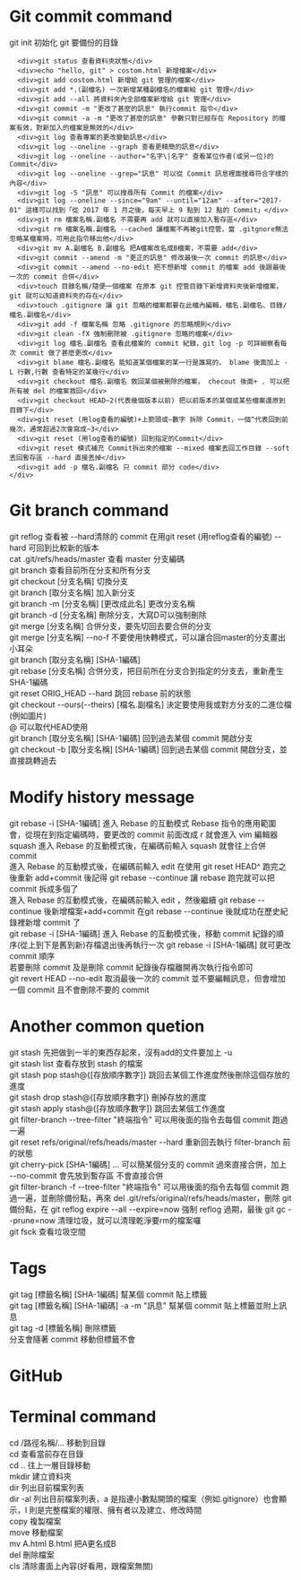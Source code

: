 # Git commit command

<html>
  <body>
    <div style="font-size=20px;">
      <div>git init 初始化 git 要備份的目錄</div>
      
      
      <div>git status 查看資料夾狀態</div>
      <div>echo "hello, git" > costom.html 新增檔案</div>
      <div>git add costom.html 新增給 git 管理的檔案</div>
      <div>git add *.(副檔名) 一次新增某種副檔名的檔案給 git 管理</div>
      <div>git add --all 將資料夾內全部檔案新增給 git 管理</div>
      <div>git commit -m "更改了甚麼的訊息" 執行commit 指令</div>
      <div>git commit -a -m "更改了甚麼的訊息" 參數只對已經存在 Repository 的檔案有效，對新加入的檔案是無效的</div>
      <div>git log 查看專案的更改變動訊息</div>
      <div>git log --oneline --graph 查看更精簡的訊息</div>
      <div>git log --oneline --author="名字\|名字" 查看某位作者(或另一位)的 Commit</div>
      <div>git log --oneline --grep="訊息" 可以從 Commit 訊息裡面搜尋符合字樣的內容</div>
      <div>git log -S "訊息" 可以搜尋所有 Commit 的檔案</div>
      <div>git log --oneline --since="9am" --until="12am" --after="2017-01" 這樣可以找到「從 2017 年 1 月之後，每天早上 9 點到 12 點的 Commit」</div>
      <div>git rm 檔案名稱.副檔名 不需要再 add 就可以直接加入暫存區</div>
      <div>git rm 檔案名稱.副檔名 --cached 讓檔案不再被git控管，當 .gitgnore無法忽略某檔案時，可用此指令移出他</div>
      <div>git mv A.副檔名 B.副檔名 把A檔案改名成B檔案，不需要 add</div>
      <div>git commit --amend -m "更正的訊息" 修改最後一次 commit 的訊息</div>
      <div>git commit --amend --no-edit 把不想新增 commit 的檔案 add 後跟最後一次的 commit 合併</div>
      <div>touch 目錄名稱/隨便一個檔案 在原本 git 控管目錄下新增資料夾後新增檔案，git 就可以知道資料夾的存在</div>
      <div>touch .gitignore 讓 git 忽略的檔案都要在此檔內編輯，檔名.副檔名、目錄/檔名.副檔名</div>
      <div>git add -f 檔案名稱 忽略 .gitignore 的忽略規則</div>
      <div>git clean -fX 強制刪除被 .gitignore 忽略的檔案</div>
      <div>git log 檔名.副檔名 查看此檔案的 commit 紀錄，git log -p 可詳細察看每次 commit 做了甚麼更改</div>
      <div>git blame 檔名.副檔名 能知道某個檔案的某一行是誰寫的， blame 後面加上 -L 行數,行數 查看特定的某幾行</div>
      <div>git checkout 檔名.副檔名 救回某個被刪除的檔案， checout 後面+ . 可以把所有被 del 的檔案救回</div>
      <div>git checkout HEAD~2(代表幾個版本以前) 把以前版本的某個或某些檔案還原到目錄下</div>
      <div>git reset (用log查看的編號)+上箭頭或~數字 拆除 Commit，一個^代表回到前幾次，通常超過2次會寫成~3</div>
      <div>git reset (用log查看的編號) 回到指定的Commit</div>
      <div>git reset 模式補充 Commit拆出來的檔案 --mixed 檔案丟回工作目錄 --soft 丟回暫存區 --hard 直接丟掉</div>
      <div>git add -p 檔名.副檔名 只 commit 部分 code</div>
    </div>
  </body>
</html>

# Git branch command

<html>
  <body>
    <div style="font-size=20px;">
      <div>git reflog 查看被 --hard清除的 commit 在用git reset (用reflog查看的編號) --hard 可回到比較新的版本</div>
      <div>cat .git/refs/heads/master 查看 master 分支編碼</div>
      <div>git branch 查看目前所在分支和所有分支</div>
      <div>git checkout [分支名稱] 切換分支</div>
      <div>git branch [取分支名稱] 加入新分支</div>
      <div>git branch -m [分支名稱] [更改成此名] 更改分支名稱</div>
      <div>git branch -d [分支名稱] 刪除分支，大寫D可以強制刪除</div>
      <div>git merge [分支名稱] 合併分支，要先切回去要合併的分支</div>
      <div>git merge [分支名稱] --no-f 不要使用快轉模式，可以讓合回master的分支畫出小耳朵</div>
      <div>git branch [取分支名稱] [SHA-1編碼] </div>
      <div>git rebase [分支名稱] 合併分支，把目前所在分支合到指定的分支去，重新產生SHA-1編碼</div>
      <div>git reset ORIG_HEAD --hard 跳回 rebase 前的狀態</div>
      <div>git checkout --ours(--theirs) [檔名.副檔名] 決定要使用我或對方分支的二進位檔(例如圖片)</div>
      <div>@ 可以取代HEAD使用</div>
      <div>git branch [取分支名稱] [SHA-1編碼] 回到過去某個 commit 開啟分支</div>
      <div>git checkout -b [取分支名稱] [SHA-1編碼] 回到過去某個 commit 開啟分支，並直接跳轉過去</div>
    </div>
  </body>
</html>

# Modify history message 

<html>
  <body>
    <div style="font-size=20px;">
      <div>git rebase -i [SHA-1編碼]  進入 Rebase 的互動模式 Rebase 指令的應用範圍會，從現在到指定編碼時，要更改的 commit 前面改成 r 就會進入 vim 編輯器</div>
      <div>squash 進入 Rebase 的互動模式後，在編碼前輸入 squash 就會往上合併 commit </div>
      <div>進入 Rebase 的互動模式後，在編碼前輸入 edit 在使用 git reset HEAD^ 跑完之後重新 add+commit 後記得 git rebase --continue 讓 rebase 跑完就可以把 commit 拆成多個了</div>
      <div>進入 Rebase 的互動模式後，在編碼前輸入 edit ，然後繼續 git rebase --continue 後新增檔案+add+commit 在git rebase --continue 後就成功在歷史紀錄裡新增 commit 了</div>
      <div>git rebase -i [SHA-1編碼] 進入 Rebase 的互動模式後，移動 commit 紀錄的順序(從上到下是舊到新)存檔退出後再執行一次 git rebase -i [SHA-1編碼] 就可更改 commit 順序</div>
      <div>若要刪除 commit 及是刪除 commit 紀錄後存檔離開再次執行指令即可</div>
      <div>git revert HEAD --no-edit 取消最後一次的 commit 並不要編輯訊息，但會增加一個 commit 且不會刪除不要的 commit</div>
    </div>
  </body>
</html>

# Another common quetion

<html>
  <body>
    <div style="font-size=20px;">
      <div>git stash 先把做到一半的東西存起來，沒有add的文件要加上 -u </div>
      <div>git stash list 查看存放到 stash 的檔案</div>
      <div>git stash pop stash@{[存放順序數字]} 跳回去某個工作進度然後刪除這個存放的進度</div>
      <div>git stash drop stash@{[存放順序數字]} 刪掉存放的進度</div>
      <div>git stash apply stash@{[存放順序數字]} 跳回去某個工作進度</div>
      <div>git filter-branch --tree-filter "終端指令" 可以用後面的指令去每個 commit 跑過一遍</div>
      <div>git reset refs/original/refs/heads/master --hard 重新回去執行 filter-branch 前的狀態</div>
      <div>git cherry-pick [SHA-1編碼] ... 可以簡某個分支的 commit 過來直接合併，加上 --no-commit 會先放到暫存區 不會直接合併</div>
      <div>git filter-branch -f --tree-filter "終端指令" 可以用後面的指令去每個 commit 跑過一遍，並刪除備份點，再來 del .git/refs/original/refs/heads/master，刪除 git 備份點，在 git reflog expire --all --expire=now 強制 reflog 過期，最後 git gc --prune=now 清理垃圾，就可以清理乾淨要rm的檔案囉</div>
      <div>git fsck 查看垃圾空間</div>
    </div>
  </body>
</html>

# Tags

<html>
  <body>
    <div style="font-size=20px;">
      <div>git tag [標籤名稱] [SHA-1編碼] 幫某個 commit 貼上標籤</div>
      <div>git tag [標籤名稱] [SHA-1編碼] -a -m "訊息" 幫某個 commit 貼上標籤並附上訊息</div>
      <div>git tag -d [標籤名稱] 刪除標籤</div>
      <div>分支會隨著 commit 移動但標籤不會</div>
    </div>
  </body>
</html>

# GitHub

<html>
  <body>
    <div style="font-size=20px;">
      <div></div>
      <div></div>
      <div></div>
      <div></div>
      <div></div>
      <div></div>
      <div></div>
      <div></div>
      <div></div>
      <div></div>
      <div></div>
      <div></div>
      <div></div>
      <div></div>
      <div></div>
      <div></div>
      <div></div>
      <div></div>
    </div>
  </body>
</html>

# Terminal command

<html>
  <body>
    <div style="font-size=20px;">
      <div>cd /路徑名稱/... 移動到目錄</div>
      <div>cd 查看當前存在目錄</div>
      <div>cd .. 往上一層目錄移動</div>
      <div>mkdir 建立資料夾</div>
      <div>dir 列出目前檔案列表</div>
      <div>dir -al 列出目前檔案列表，a 是指連小數點開頭的檔案（例如.gitignore）也會顯示，l 則是完整檔案的權限、擁有者以及建立、修改時間</div>
      <div>copy 複製檔案</div>
      <div>move 移動檔案</div>
      <div>mv A.html B.html 把A更名成B</div>
      <div>del 刪除檔案</div>
      <div>cls 清除畫面上內容(好看用，跟檔案無關)</div>
    </div>
  </body>
</html>
